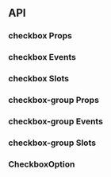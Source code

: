 ## API

### checkbox Props

<field-table :data="checkboxProps"/>

### checkbox Events

<field-table :data="checkboxEvents" type="emits" />

### checkbox Slots

<field-table :data="checkboxSlots"  type="slots"/>

### checkbox-group Props

<field-table :data="checkboxGroupProps" />

### checkbox-group Events

<field-table :data="checkboxGroupEvents" type="emits" />

### checkbox-group Slots

<field-table :data="checkboxGroupSlots"  type="slots"/>

### CheckboxOption

<field-table :data="checkboxOptionProps"/>

<script setup>
import { ref } from 'vue';
const checkboxProps = ref([
  {
    name: 'model-value (v-model)',
    desc: '绑定值',
    type: 'boolean | Array<string | number | boolean>',
    value: '-',
  },
  {
    name: 'default-checked',
    desc: '默认是否选中（非受控状态）',
    type: 'boolean',
    value: '`false`',
  },
  {
    name: 'value',
    desc: '选项的 value',
    type: 'string|number|boolean',
    value: '-',
  },
  {
    name: 'disabled',
    desc: '是否禁用',
    type: 'boolean',
    value: '`false`',
  },
  {
    name: 'indeterminate',
    desc: '是否为半选状态',
    type: 'boolean',
    value: '`false`',
  },
]);
const checkboxEvents = ref([
  {
    name: 'change',
    desc: '值改变时触发',
    type: '(value: boolean | (string | number | boolean)[], ev: Event) => void',
    value: '-',
  },
]);
const checkboxSlots = ref([
  {
    name: 'checkbox',
    desc: '自定义复选框',
    type: '#checkbox',
    value: '2.18.0',
  },
]);
const checkboxGroupProps = ref([
  {
    name: 'model-value (v-model)',
    desc: '绑定值',
    type: 'Array<string | number | boolean>',
    value: '-',
  },
  {
    name: 'default-value',
    desc: '默认值（非受控状态）',
    type: 'Array<string | number | boolean>',
    value: '`[]`',
  },
  {
    name: 'max',
    desc: '支持最多选中的数量',
    type: 'number',
    value: '2.36.0',
  },
  {
    name: 'options',
    desc: '选项',
    type: 'Array<string | number | CheckboxOption>',
    value: '2.27.0',
  },
  {
    name: 'direction',
    desc: '复选框的排列方向',
    type: 'Direction',
    value: "'horizontal'",
  },
  {
    name: 'disabled',
    desc: '是否禁用',
    type: 'boolean',
    value: '`false`',
  },
]);
const checkboxGroupEvents = ref([
  {
    name: 'change',
    desc: '值改变时触发',
    type: '(value: (string | number | boolean)[], ev: Event) => void',
    value: '-',
  },
]);
const checkboxGroupSlots = ref([
  {
    name: 'checkbox',
    desc: '自定义复选框',
    type: '#checkbox',
    value: '2.27.0',
  },
  {
    name: 'label',
    desc: 'checkbox 文案内容',
    type: '#label',
    value: '2.27.0',
  },
]);
const checkboxOptionProps = ref([
  {
    name: 'label',
    desc: '文案',
    type: 'RenderContent',
    value: '-',
  },
  {
    name: 'value',
    desc: '选项的 value',
    type: 'string | number',
    value: '-',
  },
  {
    name: 'disabled',
    desc: '是否禁用',
    type: 'boolean',
    value: 'false',
  },
  {
    name: 'indeterminate',
    desc: '是否为半选状态',
    type: 'boolean',
    value: 'false',
  },
]);
</script>
